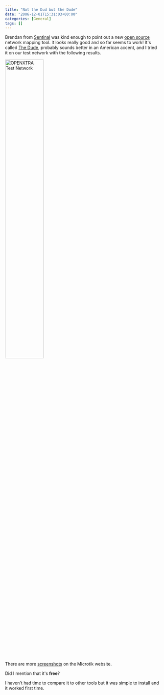 ```yaml
---
title: "Not the Dud but the Dude"
date: "2006-12-01T15:31:03+00:00"
categories: [General]
tags: []
---
```


Brendan from <a href="http://www.secure-eserver.com/">Sentinal</a> was kind enough to point out a new <a href="http://en.wikipedia.org/wiki/Open_source">open source </a> network mapping tool. It looks really good and so far seems to work! It's called <a href="http://www.mikrotik.com/thedude.php">The Dude</a>, probably sounds better in an American accent, and I tried it on our test network with the following results.

<a href="http://www.openxtra.co.uk/images/thedude/openxtra-test-network.gif" target="new"><img src="http://www.openxtra.co.uk/images/thedude/openxtra-test-network.gif" alt="OPENXTRA Test Network" width="50%" height="50%" /></a>

There are more <a href="http://www.mikrotik.com/screenshots.php">screenshots</a> on the Microtik website.

Did I mention that it's <strong>free</strong>?

I haven't had time to compare it to other tools but it was simple to install and it worked first time.
